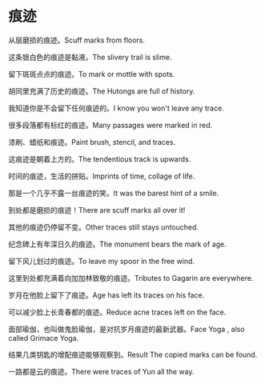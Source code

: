 # 痕迹

<p><span class="chinese">从层磨损的痕迹。</span><span class="english">Scuff marks from floors.</span></p>

<p><span class="chinese">这条银白色的痕迹是黏液。</span><span class="english">The slivery trail is slime.</span></p>

<p><span class="chinese">留下斑斑点点的痕迹。</span><span class="english">To mark or mottle with spots.</span></p>

<p><span class="chinese">胡同里充满了历史的痕迹。</span><span class="english">The Hutongs are full of history.</span></p>

<p><span class="chinese">我知道你是不会留下任何痕迹的。</span><span class="english">I know you won't leave any trace.</span></p>

<p><span class="chinese">很多段落都有标红的痕迹。</span><span class="english">Many passages were marked in red.</span></p>

<p><span class="chinese">漆刷、蜡纸和痕迹。</span><span class="english">Paint brush, stencil, and traces.</span></p>

<p><span class="chinese">这痕迹是朝着上方的。</span><span class="english">The tendentious track is upwards.</span></p>

<p><span class="chinese">时间的痕迹，生活的拼贴。</span><span class="english">Imprints of time, collage of life.</span></p>

<p><span class="chinese">那是一个几乎不露一丝痕迹的笑。</span><span class="english">It was the barest hint of a smile.</span></p>

<p><span class="chinese">到处都是磨损的痕迹！</span><span class="english">There are scuff marks all over it!</span></p>

<p><span class="chinese">其他的痕迹仍停留不变。</span><span class="english">Other traces still stays untouched.</span></p>

<p><span class="chinese">纪念碑上有年深日久的痕迹。</span><span class="english">The monument bears the mark of age.</span></p>

<p><span class="chinese">留下风儿划过的痕迹。</span><span class="english">To leave my spoor in the free wind.</span></p>

<p><span class="chinese">这里到处都充满着向加加林致敬的痕迹。</span><span class="english">Tributes to Gagarin are everywhere.</span></p>

<p><span class="chinese">岁月在他脸上留下了痕迹。</span><span class="english">Age has left its traces on his face.</span></p>

<p><span class="chinese">可以减少脸上长青春都的痕迹。</span><span class="english">Reduce acne traces left on the face.</span></p>

<p><span class="chinese">面部瑜伽，也叫做鬼脸瑜伽，是对抗岁月痕迹的最新武器。</span><span class="english">Face Yoga , also called Grimace Yoga.</span></p>

<p><span class="chinese">结果几类钥匙的增配痕迹能够观察到。</span><span class="english">Result The copied marks can be found.</span></p>

<p><span class="chinese">一路都是云的痕迹。</span><span class="english">There were traces of Yun all the way.</span></p>

